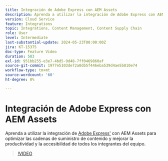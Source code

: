 ```yaml
---
title: Integración de Adobe Express con AEM Assets
description: Aprenda a utilizar la integración de Adobe Express con AEM Assets para optimizar las cadenas de suministro de contenido, lo que mejora la productividad y la accesibilidad para todos los integrantes del equipo.
version: Cloud Service
feature: Integrations
topic: Integrations, Content Management, Content Supply Chain
role: User
level: Intermediate
last-substantial-update: 2024-05-23T00:00:00Z
jira: KT-15375
doc-type: Feature Video
duration: 583
exl-id: 951bb255-e3e7-4bd5-9d48-7ff0469860af
source-git-commit: 1977e5103de72a0db5f446eba539d4ae5b810e74
workflow-type: tm+mt
source-wordcount: '60'
ht-degree: 0%

---
```


# Integración de Adobe Express con AEM Assets

Aprenda a utilizar la integración de [Adobe Express&#39;](https://www.adobe.com/express/) con AEM Assets para optimizar las cadenas de suministro de contenido y mejorar la productividad y la accesibilidad de todos los integrantes del equipo.

>[!VIDEO](https://video.tv.adobe.com/v/3425193/?learn=on)
